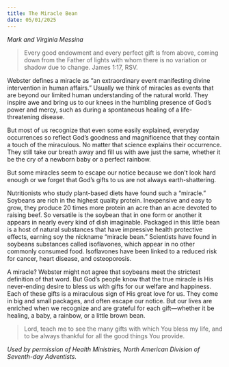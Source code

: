 ```yaml
---
title: The Miracle Bean
date: 05/01/2025
---
```


_Mark and Virginia Messina_

> <p></p>
> Every good endowment and every perfect gift is from above, coming down from the Father of lights with whom there is no variation or shadow due to change. James 1:17, RSV.

Webster defines a miracle as “an extraordinary event manifesting divine intervention in human affairs.” Usually we think of miracles as events that are beyond our limited human understanding of the natural world. They inspire awe and bring us to our knees in the humbling presence of God’s power and mercy, such as during a spontaneous healing of a life-threatening disease.

But most of us recognize that even some easily explained, everyday occurrences so reflect God’s goodness and magnificence that they contain a touch of the miraculous. No matter that science explains their occurrence. They still take our breath away and fill us with awe just the same, whether it be the cry of a newborn baby or a perfect rainbow.

But some miracles seem to escape our notice because we don’t look hard enough or we forget that God’s gifts to us are not always earth-shattering.

Nutritionists who study plant-based diets have found such a “miracle.” Soybeans are rich in the highest quality protein. Inexpensive and easy to grow, they produce 20 times more protein an acre than an acre devoted to raising beef. So versatile is the soybean that in one form or another it appears in nearly every kind of dish imaginable. Packaged in this little bean is a host of natural substances that have impressive health protective effects, earning soy the nickname “miracle bean.” Scientists have found in soybeans substances called isoflavones, which appear in no other commonly consumed food. Isoflavones have been linked to a reduced risk for cancer, heart disease, and osteoporosis.

A miracle? Webster might not agree that soybeans meet the strictest definition of that word. But God’s people know that the true miracle is His never-ending desire to bless us with gifts for our welfare and happiness. Each of these gifts is a miraculous sign of His great love for us. They come in big and small packages, and often escape our notice. But our lives are enriched when we recognize and are grateful for each gift—whether it be healing, a baby, a rainbow, or a little brown bean.

> <callout></callout>
> Lord, teach me to see the many gifts with which You bless my life, and to be always thankful for all the good things You provide.

_Used by permission of Health Ministries, North American Division of Seventh-day Adventists._